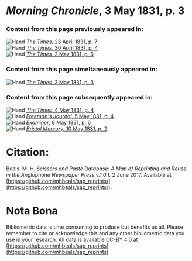 # *Morning Chronicle*, 3 May 1831, p. 3  
  
### Content from this page previously appeared in:  
![Hand](http://scissorsandpaste.net/wp-content/uploads/2017/06/smallhandpointer.png) [*The Times*, 23 April 1831, p. 7](https://mhbeals.github.io/sap_html/The-Times/The-Times-23-April-1831-p-7)  
![Hand](http://scissorsandpaste.net/wp-content/uploads/2017/06/smallhandpointer.png) [*The Times*, 30 April 1831, p. 4](https://mhbeals.github.io/sap_html/The-Times/The-Times-30-April-1831-p-4)  
![Hand](http://scissorsandpaste.net/wp-content/uploads/2017/06/smallhandpointer.png) [*The Times*, 2 May 1831, p. 6](https://mhbeals.github.io/sap_html/The-Times/The-Times-2-May-1831-p-6)  
  
### Content from this page simeltaneously appeared in:  
![Hand](http://scissorsandpaste.net/wp-content/uploads/2017/06/smallhandpointer.png) [*The Times*, 3 May 1831, p. 3](https://mhbeals.github.io/sap_html/The-Times/The-Times-3-May-1831-p-3)  
  
### Content from this page subsequently appeared in:  
![Hand](http://scissorsandpaste.net/wp-content/uploads/2017/06/smallhandpointer.png) [*The Times*, 4 May 1831, p. 4](https://mhbeals.github.io/sap_html/The-Times/The-Times-4-May-1831-p-4)  
![Hand](http://scissorsandpaste.net/wp-content/uploads/2017/06/smallhandpointer.png) [*Freeman's Journal*, 5 May 1831, p. 4](https://mhbeals.github.io/sap_html/Freeman's-Journal/Freeman's-Journal-5-May-1831-p-4)  
![Hand](http://scissorsandpaste.net/wp-content/uploads/2017/06/smallhandpointer.png) [*Examiner*, 8 May 1831, p. 6](https://mhbeals.github.io/sap_html/Examiner/Examiner-8-May-1831-p-6)  
![Hand](http://scissorsandpaste.net/wp-content/uploads/2017/06/smallhandpointer.png) [*Bristol Mercury*, 10 May 1831, p. 2](https://mhbeals.github.io/sap_html/Bristol-Mercury/Bristol-Mercury-10-May-1831-p-2)  


# Citation: 

Beals. M. H. *Scissors and Paste Database: A Map of Reprinting and Reuse in the Anglophone Newspaper Press v.1.0.1.* 2 June 2017. Available at [https://github.com/mhbeals/sap_reprints/](https://github.com/mhbeals/sap_reprints/). 

# Nota Bona

Bibliometric data is time consuming to produce but benefits us all. Please remember to cite or acknowledge this and any other bibliometric data you use in your research. All data is available CC-BY 4.0 at [https://github.com/mhbeals/sap_reprints](https://github.com/mhbeals/sap_reprints)